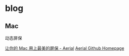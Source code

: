 # blog

## Mac
动态屏保

[让你的 Mac 用上最美的屏保 - Aerial](https://sspai.com/post/39000)
[Aerial Github Homepage](https://github.com/JohnCoates/Aerial)
